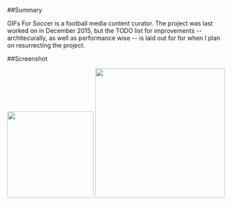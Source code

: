 ##Summary

GIFs For Soccer is a football media content curator. The project was last worked on in December 2015, but the TODO list for improvements -- architecurally, as well as performance wise -- is laid out for for when I plan on resurrecting the project. 


##Screenshot



<img src="http://i.imgur.com/OttqsYy.png" width="200"/> <img src="http://i.imgur.com/ZHZgw7t.png" width="300"/>

